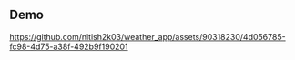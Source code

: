 ## Demo

https://github.com/nitish2k03/weather_app/assets/90318230/4d056785-fc98-4d75-a38f-492b9f190201

